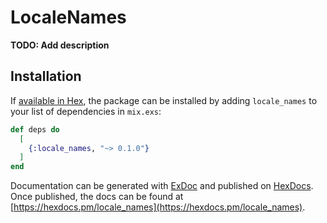 # LocaleNames

**TODO: Add description**

## Installation

If [available in Hex](https://hex.pm/docs/publish), the package can be installed
by adding `locale_names` to your list of dependencies in `mix.exs`:

```elixir
def deps do
  [
    {:locale_names, "~> 0.1.0"}
  ]
end
```

Documentation can be generated with [ExDoc](https://github.com/elixir-lang/ex_doc)
and published on [HexDocs](https://hexdocs.pm). Once published, the docs can
be found at [https://hexdocs.pm/locale_names](https://hexdocs.pm/locale_names).


